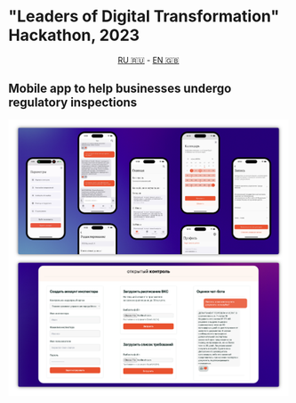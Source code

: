 # "Leaders of Digital Transformation" Hackathon, 2023

<p align="center"><a href="/README.ru.md">RU 🇷🇺</a> - <a href="/README.md">EN 🇬🇧</a></p>

## Mobile app to help businesses undergo regulatory inspections

![Preview](/docs/preview.png)
